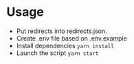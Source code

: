 # Usage

* Put redirects into redirects.json.
* Create .env file based on .env.example
* Install dependencies ```yarn install```
* Launch the script ```yarn start ```
